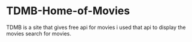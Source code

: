 # TDMB-Home-of-Movies
TDMB is a site that gives free api for movies i used that api to display the movies search for movies.

